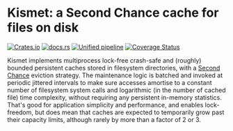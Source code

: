 Kismet: a Second Chance cache for files on disk
===============================================
[![Crates.io](https://img.shields.io/crates/v/kismet-cache)](https://crates.io/crates/kismet-cache) [![docs.rs](https://img.shields.io/docsrs/kismet-cache)](https://docs.rs/kismet-cache) [![Unified pipeline](https://github.com/pkhuong/kismet-cache/actions/workflows/unified.yml/badge.svg)](https://github.com/pkhuong/kismet-cache/actions/workflows/unified.yml) [![Coverage Status](https://coveralls.io/repos/github/pkhuong/kismet-cache/badge.svg?branch=main)](https://coveralls.io/github/pkhuong/kismet-cache?branch=main)

Kismet implements multiprocess lock-free crash-safe and (roughly)
bounded persistent caches stored in filesystem directories, with a
[Second Chance](https://en.wikipedia.org/wiki/Page_replacement_algorithm#Second-chance)
eviction strategy.  The maintenance logic is batched and invoked at
periodic jittered intervals to make sure accesses amortise to a
constant number of filesystem system calls and logarithmic (in the
number of cached file) time complexity, without requiring any
persistent in-memory statistics.  That's good for application
simplicity and performance, and enables lock-freedom, but does mean
that caches are expected to temporarily grow past their capacity
limits, although rarely by more than a factor of 2 or 3.
